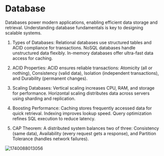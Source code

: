 # Database

Databases power modern applications, enabling efficient data storage and retrieval. Understanding database fundamentals is key to designing scalable systems.

1. Types of Databases: Relational databases use structured tables and ACID compliance for transactions. NoSQL databases handle unstructured data flexibly. In-memory databases offer ultra-fast data access for caching.

2. ACID Properties: ACID ensures reliable transactions: Atomicity (all or nothing), Consistency (valid data), Isolation (independent transactions), and Durability (permanent changes).

3. Scaling Databases: Vertical scaling increases CPU, RAM, and storage for performance. Horizontal scaling distributes data across servers using sharding and replication.

4. Boosting Performance: Caching stores frequently accessed data for quick retrieval. Indexing improves lookup speed. Query optimization refines SQL execution to reduce latency.

5. CAP Theorem: A distributed system balances two of three: Consistency (same data), Availability (every request gets a response), and Partition Tolerance (handles network failures).

![1740088013056](https://github.com/user-attachments/assets/05da3ec0-abe2-4439-acb1-f2b894441a77)

